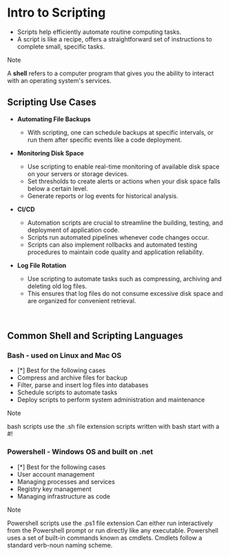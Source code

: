 # Intro to Scripting

- Scripts help efficiently automate routine computing tasks.
- A script is like a recipe, offers a straightforward set of instructions to complete small, specific tasks.

> [!NOTE]
> A __shell__ refers to a computer program that gives you the ability to interact with an operating system's services.

## Scripting Use Cases

- **Automating File Backups**  
    - With scripting, one can schedule backups at specific intervals, or run them after specific events like a code deployment.

- **Monitoring Disk Space**  
    - Use scripting to enable real-time monitoring of available disk space on your servers or storage devices.  
    - Set thresholds to create alerts or actions when your disk space falls below a certain level.  
    - Generate reports or log events for historical analysis.
  
- **CI/CD**  
    - Automation scripts are crucial to streamline the building, testing, and deployment of application code.
    - Scripts run automated pipelines whenever code changes occur.
    - Scripts can also implement rollbacks and automated testing procedures to maintain code quality and application reliability.

- **Log File Rotation**
    - Use scripting to automate tasks such as compressing, archiving and deleting old log files.
    - This ensures that log files do not consume excessive disk space and are organized for convenient retrieval.

<br>

## Common Shell and Scripting Languages

### Bash - used on Linux and Mac OS

- [*] Best for the following cases
- Compress and archive files for backup
- Filter, parse and insert log files into databases
- Schedule scripts to automate tasks
- Deploy scripts to perform system administration and maintenance

> [!NOTE]
> bash scripts use the .sh file extension
> scripts written with bash start with a #!

### Powershell - Windows OS and built on .net

- [*] Best for the following cases
- User account management
- Managing processes and services
- Registry key management
- Managing infrastructure as code

> [!NOTE]
> Powershell scripts use the .ps1 file extension
> Can either run interactively from the Powershell prompt
> or run directly like any executable.
> Powershell uses a set of built-in commands known as cmdlets.
> Cmdlets follow a standard verb-noun naming scheme.
